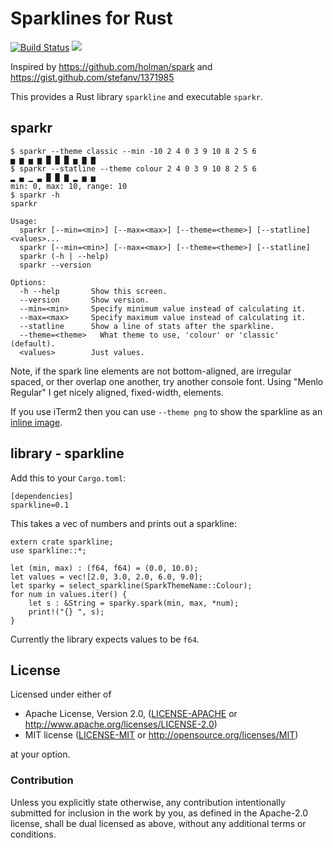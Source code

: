 # Sparklines for Rust

[![Build Status](https://travis-ci.org/ferrouswheel/rust-sparkline.svg?branch=master)](https://travis-ci.org/ferrouswheel/rust-sparkline)
[![](http://meritbadge.herokuapp.com/sparkline)](https://crates.io/crates/sparkline)

Inspired by https://github.com/holman/spark and https://gist.github.com/stefanv/1371985

This provides a Rust library `sparkline` and executable `sparkr`.

## sparkr

```
$ sparkr --theme classic --min -10 2 4 0 3 9 10 8 2 5 6
▅ ▆ ▅ ▆ █ █ █ ▅ ▇ ▇
$ sparkr --statline --theme colour 2 4 0 3 9 10 8 2 5 6
▂ ▄ ▁ ▃ █ █ ▇ ▂ ▅ ▅
min: 0, max: 10, range: 10
$ sparkr -h
sparkr

Usage:
  sparkr [--min=<min>] [--max=<max>] [--theme=<theme>] [--statline] <values>...
  sparkr [--min=<min>] [--max=<max>] [--theme=<theme>] [--statline]
  sparkr (-h | --help)
  sparkr --version

Options:
  -h --help       Show this screen.
  --version       Show version.
  --min=<min>     Specify minimum value instead of calculating it.
  --max=<max>     Specify maximum value instead of calculating it.
  --statline      Show a line of stats after the sparkline.
  --theme=<theme>   What theme to use, 'colour' or 'classic' (default).
  <values>        Just values.
```

Note, if the spark line elements are not bottom-aligned, are irregular spaced,
or ther overlap one another, try another console font. Using "Menlo Regular" I get
nicely aligned, fixed-width, elements.

If you use iTerm2 then you can use `--theme png` to show the sparkline as an
[inline image](http://www.iterm2.com/images.html).

## library - sparkline

Add this to your `Cargo.toml`:
```
[dependencies]
sparkline=0.1
```

This takes a vec of numbers and prints out a sparkline:
```
extern crate sparkline;
use sparkline::*;

let (min, max) : (f64, f64) = (0.0, 10.0);
let values = vec![2.0, 3.0, 2.0, 6.0, 9.0];
let sparky = select_sparkline(SparkThemeName::Colour);
for num in values.iter() {
    let s : &String = sparky.spark(min, max, *num);
    print!("{} ", s);
}

```

Currently the library expects values to be `f64`.

## License

Licensed under either of

 * Apache License, Version 2.0, ([LICENSE-APACHE](LICENSE-APACHE) or http://www.apache.org/licenses/LICENSE-2.0)
 * MIT license ([LICENSE-MIT](LICENSE-MIT) or http://opensource.org/licenses/MIT)

at your option.

### Contribution

Unless you explicitly state otherwise, any contribution intentionally submitted
for inclusion in the work by you, as defined in the Apache-2.0 license, shall be dual licensed as above, without any
additional terms or conditions.